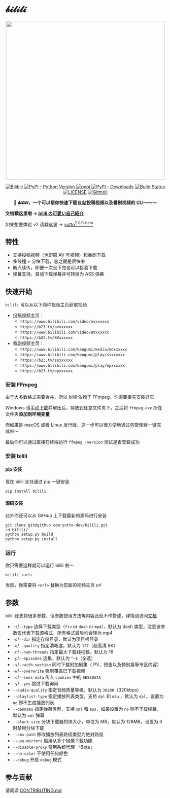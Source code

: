 # 𝓫𝓲𝓵𝓲𝓵𝓲

<p align="center">
   <img src="./docs/.vuepress/public/logo.png" width="500px">
</p>

<p align="center">
   <a href="https://bilibili.com" target="_blank"><img src="https://img.shields.io/badge/bilibili-1eabc9.svg?logo=bilibili&logoColor=white&style=flat-square" alt="Bilibili"></a>
   <a href="https://python.org/" target="_blank"><img alt="PyPI - Python Version" src="https://img.shields.io/pypi/pyversions/bilili?logo=python&style=flat-square"></a>
   <a href="https://pypi.org/project/bilili/" target="_blank"><img src="https://img.shields.io/pypi/v/bilili?style=flat-square" alt="pypi"></a>
   <a href="https://pypi.org/project/bilili/" target="_blank"><img alt="PyPI - Downloads" src="https://img.shields.io/pypi/dm/bilili?style=flat-square"></a>
   <a href="https://actions-badge.atrox.dev/yutto-dev/bilili/goto?ref=main"><img alt="Build Status" src="https://img.shields.io/endpoint.svg?url=https%3A%2F%2Factions-badge.atrox.dev%2Fyutto-dev%2Fbilili%2Fbadge%3Fref%3Dmain&label=API%20Test&style=flat-square" /></a>
   <a href="LICENSE"><img alt="LICENSE" src="https://img.shields.io/github/license/yutto-dev/bilili?style=flat-square"></a>
   <a href="https://gitmoji.dev"><img src="https://img.shields.io/badge/gitmoji-%20😜%20😍-FFDD67?style=flat-square" alt="Gitmoji"></a>
</p>

<p align="center"><strong>🍻 𝓫𝓲𝓵𝓲𝓵𝓲，一个可以帮你快速下载 <a href="https://www.bilibili.com">B 站</a>投稿视频以及番剧视频的 CLI～～～</strong></p>

**文档戳这里啦 → [bilili の可愛い自己紹介](https://bilili.nyakku.moe)**

如果想要体验 v2 请戳这里 → [yutto<sup>2.0.0-beta</sup>](https://github.com/yutto-dev/yutto)

## 特性

-  支持投稿视频（也即原 AV 号视频）和番剧下载
-  多线程 + 分块下载，总之就是很快啦
-  断点续传，即便一次没下完也可以接着下载
-  弹幕支持，自动下载弹幕并可转换为 ASS 弹幕

## 快速开始

`bilili` 可以从以下两种视频主页获取视频

-  投稿视频主页：
   -  `https://www.bilibili.com/video/avxxxxxx`
   -  `https://b23.tv/avxxxxxx`
   -  `https://www.bilibili.com/video/BVxxxxxx`
   -  `https://b23.tv/BVxxxxxx`
-  番剧视频主页：
   -  `https://www.bilibili.com/bangumi/media/mdxxxxxx`
   -  `https://www.bilibili.com/bangumi/play/ssxxxxxx`
   -  `https://b23.tv/ssxxxxxx`
   -  `https://www.bilibili.com/bangumi/play/epxxxxxx`
   -  `https://b23.tv/epxxxxxx`

### 安装 FFmpeg

由于大多数格式需要合并，所以 bilili 依赖于 FFmpeg，你需要事先安装好它

Windows 请[手动下载](https://ffmpeg.org/download.html)并解压后，存放到任意文件夹下，之后将 `ffmpeg.exe` 所在文件夹**添加到环境变量**

而如果是 macOS 或者 Linux 发行版，这一步可以很方便地通过包管理器一键完成啦～

最后你可以通过直接在终端运行 `ffmpeg -version` 测试是否安装成功

### 安装 bilili

#### pip 安装

现在 bilili 支持通过 pip 一键安装

```bash
pip install bilili
```

#### 源码安装

此外你还可以从 GitHub 上下载最新的源码进行安装

```bash
git clone git@github.com:yutto-dev/bilili.git
cd bilili/
python setup.py build
python setup.py install
```

### 运行

你只需要这样就可以运行 bilili 啦～

```bash
bilili <url>
```

当然，你需要将 `<url>` 替换为前面的视频主页 url

## 参数

bilili 还支持很多参数，但参数使用方法等内容此处不作赘述，详情请访问[文档](https://bilili.nyakku.moe/cli/)

-  `-t`/`--type` 选择下载类型（`flv` or `dash` or `mp4`），默认为 dash 类型，注意该参数仅代表下载源格式，所有格式最后均会转为 mp4
-  `-d`/`--dir` 指定存储目录，默认为项目根目录
-  `-q`/`--quality` 指定清晰度，默认为 `127`（超高清 8K）
-  `-n`/`--num-threads` 指定最大下载线程数，默认为 16
-  `-p`/`--episodes` 选集，默认为 `^~$`（全选）
-  `-s`/`--with-section` 同时下载附加剧集（ PV、预告以及特别篇等专区内容）
-  `-w`/`--overwrite` 强制覆盖已下载视频
-  `-c`/`--sess-data` 传入 `cookies` 中的 `SESSDATA`
-  `-y`/`--yes` 跳过下载询问
-  `--audio-quality` 指定音频质量等级，默认为 `30280`（320kbps）
-  `--playlist-type` 指定播放列表类型，支持 `dpl` 和 `m3u` ，默认为 `dpl`，设置为 `no` 即不生成播放列表
-  `--danmaku` 指定弹幕类型，支持 `xml` 和 `ass`，如果设置为 `no` 则不下载弹幕，默认为 `xml` 弹幕
-  `--block-size` 分块下载器的块大小，单位为 MB，默认为 128MB，设置为 0 时禁用分块下载
-  `--abs-path` 修改播放列表路径类型为绝对路径
-  `--use-mirrors` 启用从多个镜像下载功能
-  `--disable-proxy` 禁用系统代理 「Beta」
-  `--no-color` 不使用任何颜色
-  `--debug` 开启 `debug` 模式

## 参与贡献

请阅读 [CONTRIBUTING.md](CONTRIBUTING.md)
